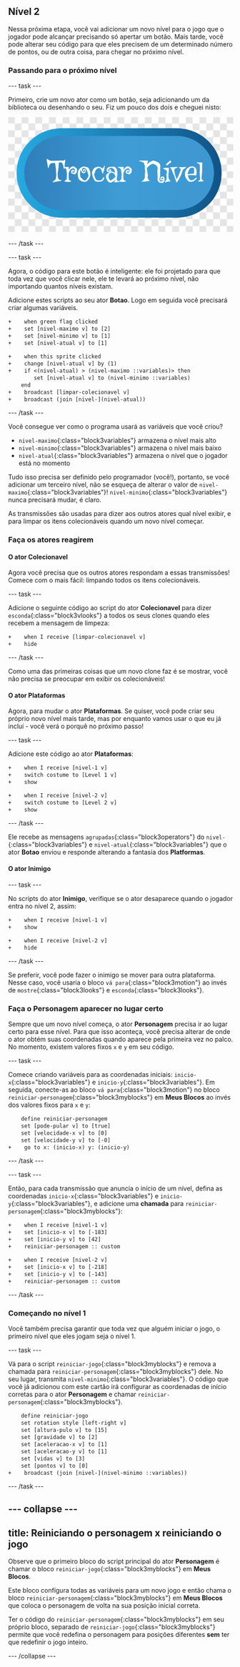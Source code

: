 ## Nível 2

Nessa próxima etapa, você vai adicionar um novo nível para o jogo que o jogador pode alcançar precisando só apertar um botão. Mais tarde, você pode alterar seu código para que eles precisem de um determinado número de pontos, ou de outra coisa, para chegar no próximo nível.

### Passando para o próximo nível

--- task ---

Primeiro, crie um novo ator como um botão, seja adicionando um da biblioteca ou desenhando o seu. Fiz um pouco dos dois e cheguei nisto:

![O botão ator para mudar de níveis](images/levelButton.png)

--- /task ---

--- task ---

Agora, o código para este botão é inteligente: ele foi projetado para que toda vez que você clicar nele, ele te levará ao próximo nível, não importando quantos níveis existam.

Adicione estes scripts ao seu ator **Botao**. Logo em seguida você precisará criar algumas variáveis.

```blocks3
+    when green flag clicked
+    set [nivel-maximo v] to [2]
+    set [nivel-minimo v] to [1]
+    set [nivel-atual v] to [1]
```

```blocks3
+    when this sprite clicked
+    change [nivel-atual v] by (1)
+    if <(nivel-atual) > (nivel-maximo ::variables)> then
        set [nivel-atual v] to (nivel-minimo ::variables)
    end
+    broadcast [limpar-colecionavel v]
+    broadcast (join [nivel-](nivel-atual))
```

--- /task ---

Você consegue ver como o programa usará as variáveis que você criou?

+ `nivel-maximo`{:class="block3variables"} armazena o nível mais alto
+ `nivel-minimo`{:class="block3variables"} armazena o nível mais baixo
+ `nivel-atual`{:class="block3variables"} armazena o nível que o jogador está no momento

Tudo isso precisa ser definido pelo programador (você!), portanto, se você adicionar um terceiro nível, não se esqueça de alterar o valor de `nivel-maximo`{:class="block3variables"}! `nivel-minimo`{:class="block3variables"} nunca precisará mudar, é claro.

As transmissões são usadas para dizer aos outros atores qual nível exibir, e para limpar os itens colecionáveis quando um novo nível começar.

### Faça os atores reagirem

#### O ator **Colecionavel**

Agora você precisa que os outros atores respondam a essas transmissões! Comece com o mais fácil: limpando todos os itens colecionáveis.

--- task ---

Adicione o seguinte código ao script do ator **Colecionavel** para dizer `esconda`{:class="block3vlooks"} a todos os seus clones quando eles recebem a mensagem de limpeza:

```blocks3
+    when I receive [limpar-colecionavel v]
+    hide
```

--- /task ---

Como uma das primeiras coisas que um novo clone faz é se mostrar, você não precisa se preocupar em exibir os colecionáveis!

#### O ator **Plataformas**

Agora, para mudar o ator **Plataformas**. Se quiser, você pode criar seu próprio novo nível mais tarde, mas por enquanto vamos usar o que eu já incluí - você verá o porquê no próximo passo!

--- task ---

Adicione este código ao ator **Plataformas**:

```blocks3
+    when I receive [nivel-1 v]
+    switch costume to [Level 1 v]
+    show
```

```blocks3
+    when I receive [nivel-2 v]
+    switch costume to [Level 2 v]
+    show
```

--- /task ---

Ele recebe as mensagens `agrupadas`{:class="block3operators"} do `nivel-`{:class="block3variables"} e `nivel-atual`{:class="block3variables"} que o ator **Botao** enviou e responde alterando a fantasia dos **Platformas**.

#### O ator **Inimigo**

--- task ---

No scripts do ator **Inimigo**, verifique se o ator desaparece quando o jogador entra no nível 2, assim:

```blocks3
+    when I receive [nivel-1 v]
+    show
```

```blocks3
+    when I receive [nivel-2 v]
+    hide
```

--- /task ---

Se preferir, você pode fazer o inimigo se mover para outra plataforma. Nesse caso, você usaria o bloco `vá para`{:class="block3motion"} ao invés de `mostre`{:class="block3looks"} e `esconda`{:class="block3looks"}.

### Faça o **Personagem** aparecer no lugar certo

Sempre que um novo nível começa, o ator **Personagem** precisa ir ao lugar certo para esse nível. Para que isso aconteça, você precisa alterar de onde o ator obtém suas coordenadas quando aparece pela primeira vez no palco. No momento, existem valores fixos `x` e `y` em seu código.

--- task ---

Comece criando variáveis para as coordenadas iniciais: `inicio-x`{:class="block3variables"} e `inicio-y`{:class="block3variables"}. Em seguida, conecte-as ao bloco `vá para`{:class="block3motion"} no bloco `reiniciar-personagem`{:class="block3myblocks"} em **Meus Blocos** ao invés dos valores fixos para `x` e `y`:

```blocks3
    define reiniciar-personagem
    set [pode-pular v] to [true]
    set [velocidade-x v] to [0]
    set [velocidade-y v] to [-0]
+    go to x: (inicio-x) y: (inicio-y)
```

--- /task ---

--- task ---

Então, para cada transmissão que anuncia o início de um nível, defina as coordenadas `inicio-x`{:class="block3variables"} e `inicio-y`{:class="block3variables"}, e adicione uma **chamada** para `reiniciar-personagem`{:class="block3myblocks"}:

```blocks3
+    when I receive [nivel-1 v]
+    set [inicio-x v] to [-183]
+    set [inicio-y v] to [42]
+    reiniciar-personagem :: custom
```

```blocks3
+    when I receive [nivel-2 v]
+    set [inicio-x v] to [-218]
+    set [inicio-y v] to [-143]
+    reiniciar-personagem :: custom
```

--- /task ---

### Começando no nível 1

Você também precisa garantir que toda vez que alguém iniciar o jogo, o primeiro nível que eles jogam seja o nível 1.

--- task ---

Vá para o script `reiniciar-jogo`{:class="block3myblocks"} e remova a chamada para `reiniciar-personagem`{:class="block3myblocks"} dele. No seu lugar, transmita `nivel-minimo`{:class="block3variables"}. O código que você já adicionou com este cartão irá configurar as coordenadas de início corretas para o ator **Personagem** e chamar `reiniciar-personagem`{:class="block3myblocks"}.

```blocks3
    define reiniciar-jogo
    set rotation style [left-right v]
    set [altura-pulo v] to [15]
    set [gravidade v] to [2]
    set [aceleracao-x v] to [1]
    set [aceleracao-y v] to [1]
    set [vidas v] to [3]
    set [pontos v] to [0]
+    broadcast (join [nivel-](nivel-minimo ::variables))
```

--- /task ---

--- collapse ---
---
title: Reiniciando o personagem x reiniciando o jogo
---


Observe que o primeiro bloco do script principal do ator **Personagem** é chamar o bloco `reiniciar-jogo`{:class="block3myblocks"} em **Meus Blocos**.

Este bloco configura todas as variáveis para um novo jogo e então chama o bloco `reiniciar-personagem`{:class="block3myblocks"} em **Meus Blocos** que coloca o personagem de volta na sua posição inicial correta.

Ter o código do `reiniciar-personagem`{:class="block3myblocks"} em seu próprio bloco, separado de `reiniciar-jogo`{:class="block3myblocks"} permite que você redefina o personagem para posições diferentes **sem** ter que redefinir o jogo inteiro.

--- /collapse ---
